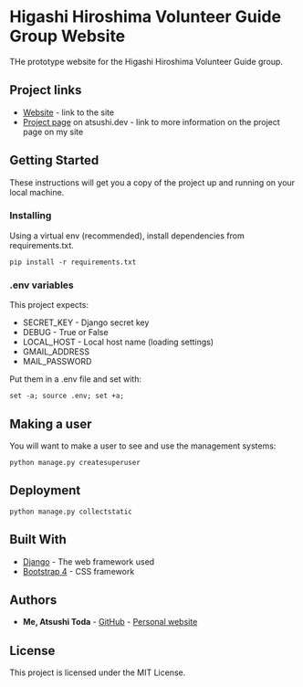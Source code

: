 # Higashi Hiroshima Volunteer Guide Group Website
THe prototype website for the Higashi Hiroshima Volunteer Guide group.

## Project links
* [Website](https://saijosakaguradouri.pythonanywhere.com) - link to the site
* [Project page](https://www.atsushi.dev/work/higashi-hiroshima-volunteer-guide/) on atsushi.dev - link to more information on the project page on my site

## Getting Started

These instructions will get you a copy of the project up and running on your local machine.

### Installing

Using a virtual env (recommended), install dependencies from requirements.txt.

```
pip install -r requirements.txt
```

### .env variables
This project expects:
* SECRET_KEY - Django secret key
* DEBUG - True or False
* LOCAL_HOST - Local host name (loading settings)
* GMAIL_ADDRESS
* MAIL_PASSWORD

Put them in a .env file and set with:
```
set -a; source .env; set +a;
```
## Making a user
You will want to make a user to see and use the management systems:
```
python manage.py createsuperuser
```

## Deployment
```
python manage.py collectstatic
```

## Built With

* [Django](https://docs.djangoproject.com/en/2.2/) - The web framework used
* [Bootstrap 4](https://getbootstrap.com/docs/4.3/getting-started/introduction/) - CSS framework

## Authors

* **Me, Atsushi Toda** - [GitHub](https://github.com/todaatsushi) - [Personal website](https://www.atsushi.dev)

## License

This project is licensed under the MIT License.

